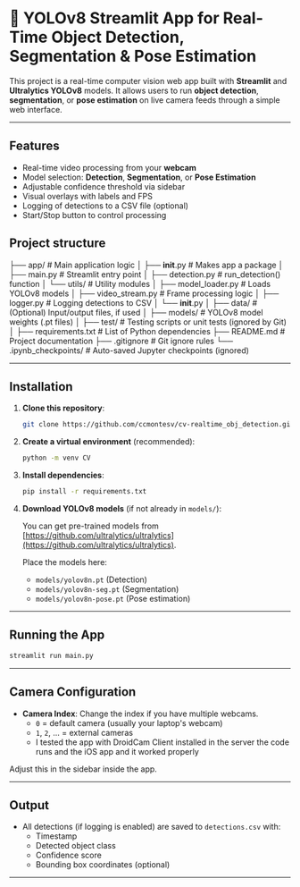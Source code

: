 # 🧠 YOLOv8 Streamlit App for Real-Time Object Detection, Segmentation & Pose Estimation

This project is a real-time computer vision web app built with **Streamlit** and **Ultralytics YOLOv8** models. It allows users to run **object detection**, **segmentation**, or **pose estimation** on live camera feeds through a simple web interface.

---

##  Features

-  Real-time video processing from your **webcam**
-  Model selection: **Detection**, **Segmentation**, or **Pose Estimation**
-  Adjustable confidence threshold via sidebar
-  Visual overlays with labels and FPS
-  Logging of detections to a CSV file (optional)
-  Start/Stop button to control processing

## Project structure



├── app/                        # Main application logic
│   ├── __init__.py             # Makes app a package
│   ├── main.py                 # Streamlit entry point
│   ├── detection.py            # run_detection() function
│   └── utils/                  # Utility modules
│       ├── model_loader.py     # Loads YOLOv8 models
│       ├── video_stream.py     # Frame processing logic
│       ├── logger.py           # Logging detections to CSV
│       └── __init__.py 
│
├── data/                       # (Optional) Input/output files, if used
│
├── models/                     # YOLOv8 model weights (.pt files)
│
├── test/                       # Testing scripts or unit tests (ignored by Git)
│
├── requirements.txt            # List of Python dependencies
├── README.md                   # Project documentation
├── .gitignore                  # Git ignore rules
└── .ipynb_checkpoints/         # Auto-saved Jupyter checkpoints (ignored)


---

## Installation

1. **Clone this repository**:

   ```bash
   git clone https://github.com/ccmontesv/cv-realtime_obj_detection.git
   ```

2. **Create a virtual environment** (recommended):

   ```bash
   python -m venv CV
   ```

3. **Install dependencies**:

   ```bash
   pip install -r requirements.txt
   ```

4. **Download YOLOv8 models** (if not already in `models/`):

   You can get pre-trained models from [https://github.com/ultralytics/ultralytics](https://github.com/ultralytics/ultralytics).

   Place the models here:
   - `models/yolov8n.pt` (Detection)
   - `models/yolov8n-seg.pt` (Segmentation)
   - `models/yolov8n-pose.pt` (Pose estimation)

---

##  Running the App

```bash
streamlit run main.py
```

---

## Camera Configuration

- **Camera Index**: Change the index if you have multiple webcams.
  - `0` = default camera (usually your laptop's webcam)
  - `1`, `2`, ... = external cameras
  - I tested the app with DroidCam Client installed in the server the code runs and the iOS app and it worked properly

Adjust this in the sidebar inside the app.

---

##  Output

- All detections (if logging is enabled) are saved to `detections.csv` with:
  - Timestamp
  - Detected object class
  - Confidence score
  - Bounding box coordinates (optional)

---

